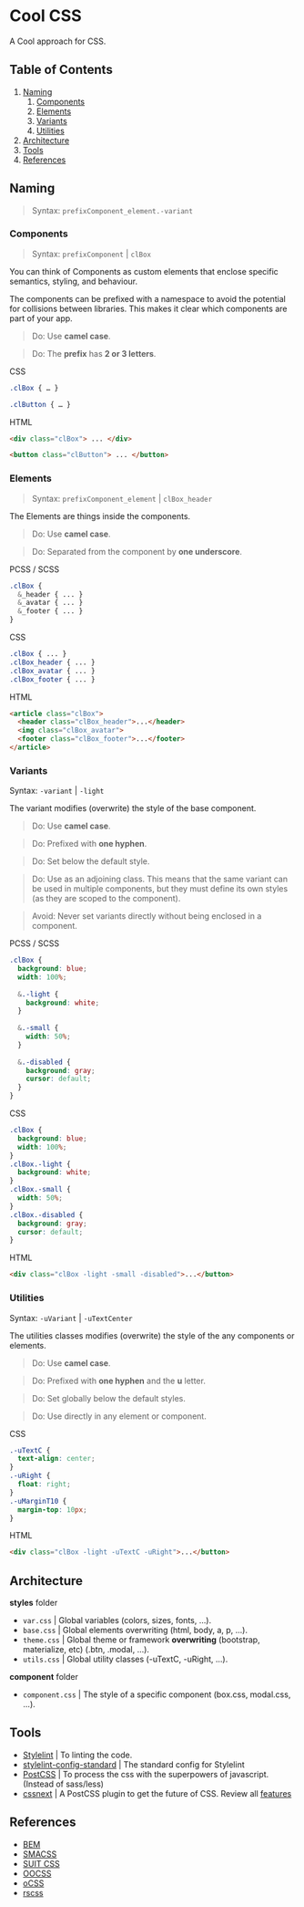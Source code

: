# Cool CSS

A Cool approach for CSS.

## <a name='TOC'>Table of Contents</a>

1. [Naming](#naming)
    1. [Components](#components)
    1. [Elements](#elements)
    1. [Variants](#variants)
    1. [Utilities](#utilities)
1. [Architecture](#architecture)
1. [Tools](#tools)
1. [References](#references)


## <a name="naming">Naming</a>

> Syntax: `prefixComponent_element.-variant`

### <a name="naming">Components</a>

> Syntax: `prefixComponent` | `clBox`

You can think of Components as custom elements that enclose specific semantics, styling, and behaviour.

The components can be prefixed with a namespace to avoid the potential for collisions between libraries. This makes it clear which components are part of your app.

> Do: Use **camel case**.

> Do: The **prefix** has **2 or 3 letters**.

CSS
```css
.clBox { … }

.clButton { … }
```
HTML
```html
<div class="clBox"> ... </div>

<button class="clButton"> ... </button>
```

### <a name="elements">Elements</a>

> Syntax: `prefixComponent_element` | `clBox_header`

The Elements are things inside the components.

> Do: Use **camel case**.

> Do: Separated from the component by **one underscore**.

PCSS / SCSS
```css
.clBox {
  &_header { ... }
  &_avatar { ... }
  &_footer { ... }
}
```
CSS
```css
.clBox { ... }
.clBox_header { ... }
.clBox_avatar { ... }
.clBox_footer { ... }
```
HTML
```html
<article class="clBox">
  <header class="clBox_header">...</header>
  <img class="clBox_avatar">
  <footer class="clBox_footer">...</footer>
</article>
```

### <a name="variants">Variants</a>

Syntax: `-variant` | `-light`

The variant modifies (overwrite) the style of the base component.

> Do: Use **camel case**.

> Do: Prefixed with **one hyphen**.

> Do: Set below the default style.

> Do: Use as an adjoining class. This means that the same variant can be used in multiple components, but they must define its own styles (as they are scoped to the component).

> Avoid: Never set variants directly without being enclosed in a component.

PCSS / SCSS
```css
.clBox {
  background: blue;
  width: 100%;
  
  &.-light {
    background: white;
  }
  
  &.-small { 
    width: 50%;
  }
  
  &.-disabled { 
    background: gray;
    cursor: default;
  }
}
```
CSS
```css
.clBox {
  background: blue;
  width: 100%;
}
.clBox.-light {
  background: white;
}
.clBox.-small { 
  width: 50%;
}
.clBox.-disabled { 
  background: gray;
  cursor: default;
}
```
HTML
```html
<div class="clBox -light -small -disabled">...</button>
```

### <a name="utilities">Utilities</a>

Syntax: `-uVariant` | `-uTextCenter`

The utilities classes modifies (overwrite) the style of the any components or elements.

> Do: Use **camel case**.

> Do: Prefixed with **one hyphen** and the **u** letter.

> Do: Set globally below the default styles.

> Do: Use directly in any element or component.

CSS
```css
.-uTextC {
  text-align: center;
}
.-uRight {
  float: right;
}
.-uMarginT10 {
  margin-top: 10px;
}
```
HTML
```html
<div class="clBox -light -uTextC -uRight">...</button>
```
## <a name="architecture">Architecture</a>

**styles** folder
- `var.css` | Global variables (colors, sizes, fonts, ...).
- `base.css` | Global elements overwriting (html, body, a, p, ...).
- `theme.css` | Global theme or framework **overwriting** (bootstrap, materialize, etc) (.btn, .modal, ...).
- `utils.css` | Global utility classes (-uTextC, -uRight, ...).

**component** folder
- `component.css` | The style of a specific component (box.css, modal.css, ...).

## <a name="tools">Tools</a>

* [Stylelint](https://stylelint.io/) | To linting the code.
* [stylelint-config-standard](https://github.com/stylelint/stylelint-config-standard) | The standard config for Stylelint
* [PostCSS](http://postcss.org/) | To process the css with the superpowers of javascript. (Instead of sass/less)
* [cssnext](http://cssnext.io/) | A PostCSS plugin to get the future of CSS. Review all [features](http://cssnext.io/features/)

## <a name="references">References</a>

* [BEM](http://getbem.com/introduction/)
* [SMACSS](http://smacss.com/book)
* [SUIT CSS](https://github.com/suitcss/suit/blob/master/doc/naming-conventions.md)
* [OOCSS](http://oocss.org/)
* [oCSS](http://krasimir.github.io/organic-css/)
* [rscss](http://rscss.io/index.html)
